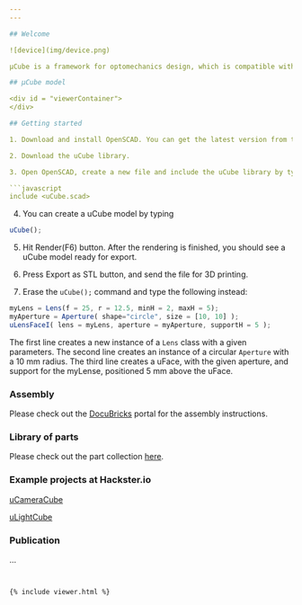 ```yaml
---
---

## Welcome

![device](img/device.png)

µCube is a framework for optomechanics design, which is compatible with 3D printing. It is also an assembly standard for designing, building and sharing optical modules. µCube is implemented using OpenSCAD, a programming language for CAD modelling. This allows every component to be described as a parametric model, which can be easily shared in a form of a code.

## µCube model

<div id = "viewerContainer">
</div>

## Getting started

1. Download and install OpenSCAD. You can get the latest version from the official [website](http://www.openscad.org).

2. Download the uCube library.

3. Open OpenSCAD, create a new file and include the uCube library by typing

```javascript
include <uCube.scad>
```

4. You can create a uCube model by typing

```javascript
uCube();
```
5. Hit Render(F6) button. After the rendering is finished, you should see a uCube model ready for export.

6. Press Export as STL button, and send the file for 3D printing.

7. Erase the `uCube();` command and type the following instead:

```javascript
myLens = Lens(f = 25, r = 12.5, minH = 2, maxH = 5);
myAperture = Aperture( shape="circle", size = [10, 10] );
uLensFaceI( lens = myLens, aperture = myAperture, supportH = 5 );
```

The first line creates a new instance of a `Lens` class with a given parameters. The second line creates an instance of a circular `Aperture` with a 10 mm radius. The third line creates a uFace, with the given aperture, and support for the myLense, positioned 5 mm above the uFace.

### Assembly

Please check out the [DocuBricks](http://www.docubricks.com/projects/ucube) portal for the assembly instructions.

### Library of parts

Please check out the part collection [here](https://github.com/mdelmans/uCube/wiki).

### Example projects at Hackster.io

[uCameraCube](https://www.hackster.io/delmans/ucameracube)

[uLightCube](https://www.hackster.io/delmans/ulightcube)

### Publication
...
```


{% include viewer.html %}
